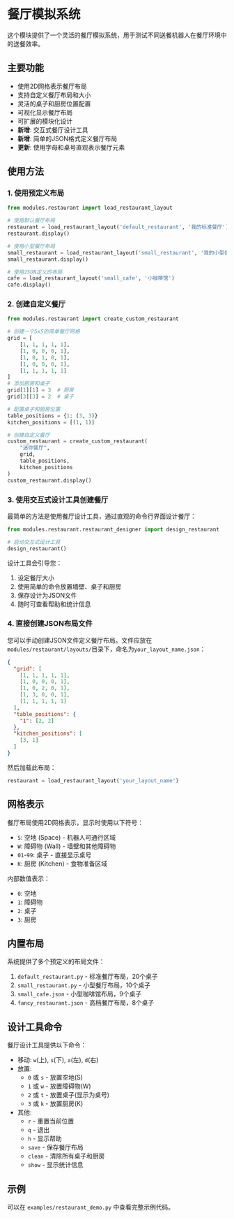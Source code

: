 # 餐厅模拟系统

这个模块提供了一个灵活的餐厅模拟系统，用于测试不同送餐机器人在餐厅环境中的送餐效率。

## 主要功能

- 使用2D网格表示餐厅布局
- 支持自定义餐厅布局和大小
- 灵活的桌子和厨房位置配置
- 可视化显示餐厅布局
- 可扩展的模块化设计
- **新增**: 交互式餐厅设计工具
- **新增**: 简单的JSON格式定义餐厅布局
- **更新**: 使用字母和桌号直观表示餐厅元素

## 使用方法

### 1. 使用预定义布局

```python
from modules.restaurant import load_restaurant_layout

# 使用默认餐厅布局
restaurant = load_restaurant_layout('default_restaurant', '我的标准餐厅')
restaurant.display()

# 使用小型餐厅布局
small_restaurant = load_restaurant_layout('small_restaurant', '我的小型餐厅')
small_restaurant.display()

# 使用JSON定义的布局
cafe = load_restaurant_layout('small_cafe', '小咖啡馆')
cafe.display()
```

### 2. 创建自定义餐厅

```python
from modules.restaurant import create_custom_restaurant

# 创建一个5x5的简单餐厅网格
grid = [
    [1, 1, 1, 1, 1],
    [1, 0, 0, 0, 1],
    [1, 0, 1, 0, 1],
    [1, 0, 0, 0, 1],
    [1, 1, 1, 1, 1]
]
# 添加厨房和桌子
grid[1][1] = 3  # 厨房
grid[3][3] = 2  # 桌子

# 配置桌子和厨房位置
table_positions = {1: (3, 3)}
kitchen_positions = [(1, 1)]

# 创建自定义餐厅
custom_restaurant = create_custom_restaurant(
    "迷你餐厅", 
    grid, 
    table_positions, 
    kitchen_positions
)
custom_restaurant.display()
```

### 3. 使用交互式设计工具创建餐厅

最简单的方法是使用餐厅设计工具，通过直观的命令行界面设计餐厅：

```python
from modules.restaurant.restaurant_designer import design_restaurant

# 启动交互式设计工具
design_restaurant()
```

设计工具会引导您：
1. 设定餐厅大小
2. 使用简单的命令放置墙壁、桌子和厨房
3. 保存设计为JSON文件
4. 随时可查看帮助和统计信息

### 4. 直接创建JSON布局文件

您可以手动创建JSON文件定义餐厅布局。文件应放在`modules/restaurant/layouts/`目录下，命名为`your_layout_name.json`：

```json
{
  "grid": [
    [1, 1, 1, 1, 1],
    [1, 0, 0, 0, 1],
    [1, 0, 2, 0, 1],
    [1, 3, 0, 0, 1],
    [1, 1, 1, 1, 1]
  ],
  "table_positions": {
    "1": [2, 2]
  },
  "kitchen_positions": [
    [3, 1]
  ]
}
```

然后加载此布局：

```python
restaurant = load_restaurant_layout('your_layout_name')
```

## 网格表示

餐厅布局使用2D网格表示，显示时使用以下符号：
- `S`: 空地 (Space) - 机器人可通行区域
- `W`: 障碍物 (Wall) - 墙壁和其他障碍物
- `01`-`99`: 桌子 - 直接显示桌号
- `K`: 厨房 (Kitchen) - 食物准备区域

内部数值表示：
- `0`: 空地
- `1`: 障碍物
- `2`: 桌子
- `3`: 厨房

## 内置布局

系统提供了多个预定义的布局文件：

1. `default_restaurant.py` - 标准餐厅布局，20个桌子
2. `small_restaurant.py` - 小型餐厅布局，10个桌子
3. `small_cafe.json` - 小型咖啡馆布局，9个桌子
4. `fancy_restaurant.json` - 高档餐厅布局，8个桌子

## 设计工具命令

餐厅设计工具提供以下命令：

- 移动: `w`(上), `s`(下), `a`(左), `d`(右)
- 放置: 
  - `0` 或 `s` - 放置空地(S)
  - `1` 或 `w` - 放置障碍物(W)
  - `2` 或 `t` - 放置桌子(显示为桌号)
  - `3` 或 `k` - 放置厨房(K)
- 其他: 
  - `r` - 重置当前位置
  - `q` - 退出
  - `h` - 显示帮助
  - `save` - 保存餐厅布局
  - `clean` - 清除所有桌子和厨房
  - `show` - 显示统计信息

## 示例

可以在 `examples/restaurant_demo.py` 中查看完整示例代码。 
